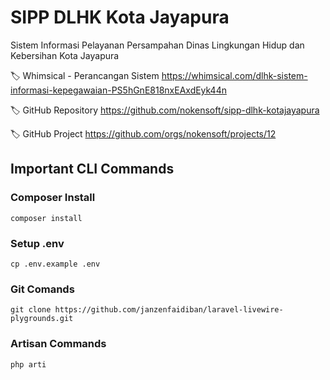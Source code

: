 # SIPP DLHK Kota Jayapura
Sistem Informasi Pelayanan Persampahan  Dinas Lingkungan Hidup dan Kebersihan Kota Jayapura

🏷️ Whimsical - Perancangan Sistem
https://whimsical.com/dlhk-sistem-informasi-kepegawaian-PS5hGnE818nxEAxdEyk44n

🏷️ GitHub Repository
https://github.com/nokensoft/sipp-dlhk-kotajayapura

🏷️ GitHub Project
https://github.com/orgs/nokensoft/projects/12

## Important CLI Commands

### Composer Install
```
composer install
```

### Setup .env
```
cp .env.example .env
```

### Git Comands
```
git clone https://github.com/janzenfaidiban/laravel-livewire-plygrounds.git
```

### Artisan Commands
```
php arti
```
